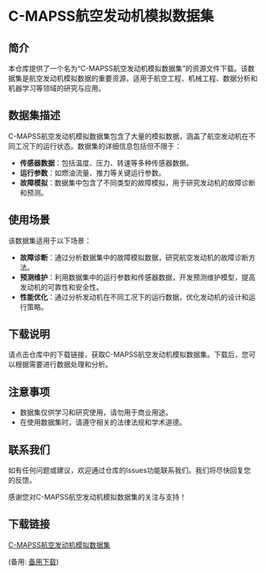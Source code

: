 # C-MAPSS航空发动机模拟数据集

## 简介

本仓库提供了一个名为“C-MAPSS航空发动机模拟数据集”的资源文件下载。该数据集是航空发动机模拟数据的重要资源，适用于航空工程、机械工程、数据分析和机器学习等领域的研究与应用。

## 数据集描述

C-MAPSS航空发动机模拟数据集包含了大量的模拟数据，涵盖了航空发动机在不同工况下的运行状态。数据集的详细信息包括但不限于：

- **传感器数据**：包括温度、压力、转速等多种传感器数据。
- **运行参数**：如燃油流量、推力等关键运行参数。
- **故障模拟**：数据集中包含了不同类型的故障模拟，用于研究发动机的故障诊断和预测。

## 使用场景

该数据集适用于以下场景：

- **故障诊断**：通过分析数据集中的故障模拟数据，研究航空发动机的故障诊断方法。
- **预测维护**：利用数据集中的运行参数和传感器数据，开发预测维护模型，提高发动机的可靠性和安全性。
- **性能优化**：通过分析发动机在不同工况下的运行数据，优化发动机的设计和运行策略。

## 下载说明

请点击仓库中的下载链接，获取C-MAPSS航空发动机模拟数据集。下载后，您可以根据需要进行数据处理和分析。

## 注意事项

- 数据集仅供学习和研究使用，请勿用于商业用途。
- 在使用数据集时，请遵守相关的法律法规和学术道德。

## 联系我们

如有任何问题或建议，欢迎通过仓库的Issues功能联系我们。我们将尽快回复您的反馈。

感谢您对C-MAPSS航空发动机模拟数据集的关注与支持！

## 下载链接
[C-MAPSS航空发动机模拟数据集](https://pan.quark.cn/s/3e9025be4fec) 

(备用: [备用下载](https://pan.baidu.com/s/1-SM7hFiQSjGb4iYE8rx31A?pwd=1234))
